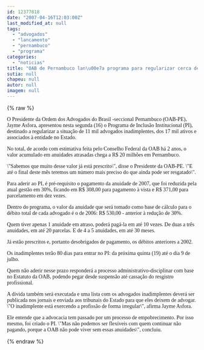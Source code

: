 ```yaml
---
id: 12377818
date: "2007-04-16T12:03:00Z"
last_modified_at: null
tags:
  - "advogados"
  - "lancamento"
  - "pernambuco"
  - "programa"
categories:
  - "noticias"
title: "OAB de Pernambuco lan\u00e7a programa para regularizar cerca de 11 mil advogados inadimplentes"
sutia: null
chapeu: null
autor: null
imagem: null
---
```

{% raw %}
<p><P><FONT face=Verdana>O Presidente da Ordem dos Advogados do </FONT><FONT face=Verdana>Brasil -seccional Pernambuco (OAB-PE), Jayme </FONT><FONT face=Verdana>Asfora, apresentou nesta segunda (16) o </FONT><FONT face=Verdana>Programa de Inclusão Institucional (PI), destinado a regularizar a situação de 11 mil </FONT><FONT face=Verdana>advogados inadimplentes, dos 17 mil ativos e </FONT><FONT face=Verdana>associados à entidade no Estado.</FONT></P></p>
<p><P><FONT face=Verdana>No total, de acordo com estimativa feita pelo </FONT><FONT face=Verdana>Conselho Federal da OAB há 2 anos, o valor </FONT><FONT face=Verdana>acumulado em anuidades atrasadas chega a R$ </FONT><FONT face=Verdana>20 milhões em Pernambuco. </FONT></P></p>
<p><P><FONT face=Verdana>\"Sabemos que muito desse valor já está </FONT><FONT face=Verdana>prescrito\", disse o Presidente da OAB-PE.&nbsp;</FONT><FONT face=Verdana>\"E até o final deste mês teremos </FONT><FONT face=Verdana>um número mais preciso do que ainda pode ser </FONT><FONT face=Verdana>resgatado\".</FONT></P><FONT face=Verdana></p>
<p><P><FONT face=Verdana>Para aderir ao PI, é pré-requisito o </FONT><FONT face=Verdana>pagamento da anuidade de 2007,&nbsp;que foi reduzida <FONT face=Verdana>pela atual gestão em 30%, ficando em R$ </FONT><FONT face=Verdana>308,00 para pagamento à vista e R$ 371,00 </FONT><FONT face=Verdana>para parcelamento em dez vezes. </FONT></FONT></P></p>
<p><P><FONT face=Verdana>Dentro do </FONT><FONT face=Verdana>programa, o valor da anuidade que será tomado </FONT><FONT face=Verdana>como base de cálculo para o débito total de </FONT><FONT face=Verdana>cada advogado é o de 2006: R$ 530,00&nbsp;- </FONT><FONT face=Verdana>anterior à redução de 30%.</FONT></P></FONT></p>
<p><P><FONT face=Verdana>Quem tiver apenas 1 anuidade em atraso, </FONT><FONT face=Verdana>poderá pagá-la em até 10 vezes. De duas a </FONT><FONT face=Verdana>três anuidades, em até 20 parcelas. E de 4 a </FONT><FONT face=Verdana>5 anuidades, em até 30 meses.</FONT></P></p>
<p><P><FONT face=Verdana>Já estão prescritos e, portanto desobrigados </FONT><FONT face=Verdana>de pagamento, os débitos anteriores a 2002.</FONT></P></p>
<p><P><FONT face=Verdana>Os inadimplentes terão 80 dias para entrar no </FONT><FONT face=Verdana>PI: da próxima quinta (19) até o dia 9 de </FONT><FONT face=Verdana>julho. </FONT></P></p>
<p><P><FONT face=Verdana>Quem não aderir nesse prazo responderá a </FONT><FONT face=Verdana>processo administrativo-disciplinar com base </FONT><FONT face=Verdana>no Estatuto da OAB, podendo pegar desde </FONT><FONT face=Verdana>suspensão até cassação do resgistro </FONT><FONT face=Verdana>profissional.</FONT></P></p>
<p><P><FONT face=Verdana>A dívida também será executada e uma lista </FONT><FONT face=Verdana>com os advogados inadimplentes deverá ser </FONT><FONT face=Verdana>publicada nos jornais e enviada aos tribunais do Estado para que eles deixem de advogar. \"O </FONT><FONT face=Verdana>inadimplente está exercendo a profissão de </FONT><FONT face=Verdana>forma irregular\", afirma Jayme Asfora. </FONT></P></p>
<p><P><FONT face=Verdana>Ele entende que a advocacia tem passado por </FONT><FONT face=Verdana>um processo de empobrecimento. Por isso </FONT><FONT face=Verdana>mesmo, foi criado o PI. \"Mas não podemos ser </FONT><FONT face=Verdana>flexíveis com quem continuar não pagando, </FONT><FONT face=Verdana>porque a OAB não pode viver sem essas </FONT><FONT face=Verdana>anuidades\", concluiu.</FONT></P> </p>
{% endraw %}